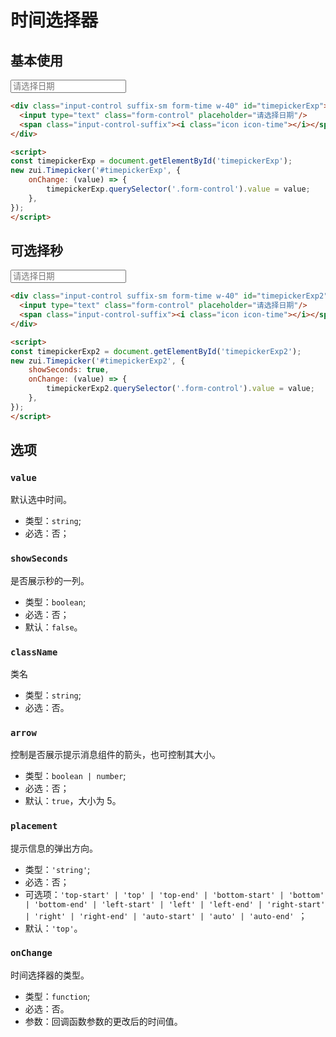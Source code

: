 # 时间选择器

## 基本使用

<Example>
  <div class="input-control suffix-sm form-time w-40" id="timepickerExp">
    <input type="text" class="form-control" placeholder="请选择日期"/>
    <span class="input-control-suffix"><i class="icon icon-time"></i></span>
  </div>
</Example>

```html
<div class="input-control suffix-sm form-time w-40" id="timepickerExp">
  <input type="text" class="form-control" placeholder="请选择日期"/>
  <span class="input-control-suffix"><i class="icon icon-time"></i></span>
</div>

<script>
const timepickerExp = document.getElementById('timepickerExp');
new zui.Timepicker('#timepickerExp', {
    onChange: (value) => {
        timepickerExp.querySelector('.form-control').value = value;
    },
});
</script>
```

## 可选择秒

<Example>
  <div class="input-control suffix-sm form-time w-40" id="timepickerExp2">
    <input type="text" class="form-control" placeholder="请选择日期"/>
    <span class="input-control-suffix"><i class="icon icon-time"></i></span>
  </div>
</Example>

```html
<div class="input-control suffix-sm form-time w-40" id="timepickerExp2">
  <input type="text" class="form-control" placeholder="请选择日期"/>
  <span class="input-control-suffix"><i class="icon icon-time"></i></span>
</div>

<script>
const timepickerExp2 = document.getElementById('timepickerExp2');
new zui.Timepicker('#timepickerExp2', {
    showSeconds: true,
    onChange: (value) => {
        timepickerExp2.querySelector('.form-control').value = value;
    },
});
</script>
```

## 选项

### `value`

默认选中时间。

* 类型：`string`;
* 必选：否；

### `showSeconds`

是否展示秒的一列。

* 类型：`boolean`;
* 必选：否；
* 默认：`false`。

### `className`

类名

* 类型：`string`;
* 必选：否。

### `arrow`

控制是否展示提示消息组件的箭头，也可控制其大小。

* 类型：`boolean | number`;
* 必选：否；
* 默认：`true`，大小为 5。

### `placement `

提示信息的弹出方向。

* 类型：`'string'`;
* 必选：否；
* 可选项：`'top-start' | 'top' | 'top-end' | 'bottom-start' | 'bottom' | 'bottom-end' | 'left-start' | 'left' | 'left-end' | 'right-start' | 'right' | 'right-end' | 'auto-start' | 'auto' | 'auto-end' `；
* 默认：`'top'`。

### `onChange`

时间选择器的类型。

* 类型：`function`;
* 必选：否。
* 参数：回调函数参数的更改后的时间值。

<script>
export default {
    mounted() {
        onZUIReady(() => {
            const timepickerExp = document.getElementById('timepickerExp');
            new zui.Timepicker('#timepickerExp', {
                onChange: (value) => {
                    timepickerExp.querySelector('.form-control').value = value;
                },
            });
            const timepickerExp2 = document.getElementById('timepickerExp2');
            new zui.Timepicker('#timepickerExp2', {
                showSeconds: true,
                onChange: (value) => {
                    timepickerExp2.querySelector('.form-control').value = value;
                },
            });
        })
    },
}
</script>